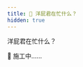 ```yaml
---
title: 🤯 洋屁君在忙什么？
hidden: true
---
```


<TitleWithEmoji emoji="🥵" special>洋屁君在忙什么？</TitleWithEmoji>

🚧 施工中……

<!-- ## 创作几个页面

1. 我的个人网站，2023 版

## 迁移我的笔记系统

从 Notion 迁移至此，但是还有很长的路要走

## 🚧 为这个网站添加功能

添加一个简单的**文章评论**系统，希望能解决现在大多数评论系统存在的问题：

- 必须要登录，不管是手机、微信还是邮箱
- 评论会形成“搭楼”，一层一层上去，层峦叠嶂，结构复杂
- 站长的控制权不透明

它应该有：

- 自己选择名字、自己填内容
- 支持选择若干种联系方式，填入一种或不填
- 按编号的回复，拉平层级，可以进行双向链接点击
- 按需隐藏内容，给出隐藏文案、理由，并在提交评论时给出 code of conduct
- （bonus）支持 markdown 或富文本
- 精选评论标记
- （bonus）编辑功能 + history 回溯

表设计：

```TypeScript
interface Comment {
  id: number,
  user_id: number | null,
  post_id: string,
  reply_id: number | null,
  referred_ids: number[] | null,
  name: string | null,
  content: string, // maybe markdown
  contact_type: Enum | null,
  contact: string | null,
  hidden: boolean,
  hidden_reason: string | null,
  featured: boolean,
  created_at: string,
  updated_at: string | null, // timestamp
  updated: boolean,
  history: JSON.stringify(Comment[])
}
``` -->
